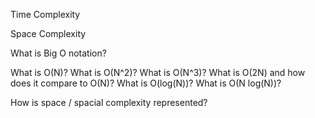 Time Complexity

Space Complexity

What is Big O notation?

What is O(N)? What is O(N^2)? What is O(N^3)? What is O(2N) and how does it compare to O(N)? What is O(log(N))? What is O(N log(N))?

How is space / spacial complexity represented?
